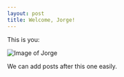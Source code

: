 ```yaml
---
layout: post
title: Welcome, Jorge!
---
```


This is you:

![Image of Jorge](alexandersiegel.github.io/images/jorge.jpg)

We can add posts after this one easily.
